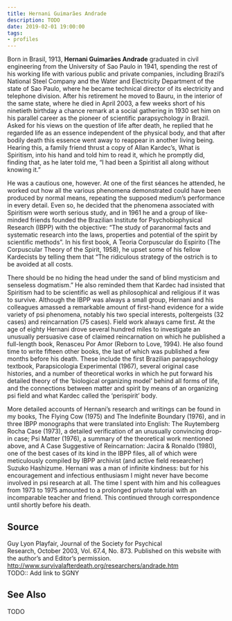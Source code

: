 ```yaml
---
title: Hernani Guimarães Andrade
description: TODO
date: 2019-02-01 19:00:00
tags: 
- profiles
---
```



Born in Brasil, 1913, **Hernani Guimarães Andrade** graduated in civil engineering from the University of Sao Paulo in 1941, spending the
rest of his working life with various public and private companies, including Brazil’s National Steel Company and the Water and Electricity Department of the state of Sao Paulo, where he became technical director of its electricity and telephone division. After his retirement he moved to Bauru, in the interior of the same state, where he died in April 2003, a few weeks short of his ninetieth birthday a chance remark at a social gathering in 1930 set him on his parallel career as the pioneer of scientific parapsychology in Brazil. Asked for his views on the question of life after death, he replied that he regarded life as an essence independent of the physical body, and that after bodily death this essence went away to reappear in another living being. Hearing this, a family friend thrust a copy of Allan Kardec’s, What is Spiritism, into his hand and told him to read it, which he promptly did, finding that, as he later told me, “I had been a Spiritist all along without knowing it.”

He was a cautious one, however. At one of the first séances he attended, he worked out how all the various phenomena
demonstrated could have been produced by normal means, repeating the supposed medium’s performance in every detail. Even
so, he decided that the phenomena associated with Spiritism were worth serious study, and in 1961 he and a group of like-minded friends founded the Brazilian Institute for Psychobiophysical Research (IBPP) with the objective: “The study of paranormal facts and systematic research into the laws, properties and potential of the spirit by scientific methods”. In his first book, A Teoria Corpuscular do Espirito (The Corpuscular Theory of the Spirit, 1958), he upset some of his fellow Kardecists by telling them that “The ridiculous strategy of the ostrich is to be avoided at all costs.

There should be no hiding the head under the sand of blind mysticism and senseless dogmatism.” He also reminded them that
Kardec had insisted that Spiritism had to be scientific as well as philosophical and religious if it was to survive.
Although the IBPP was always a small group, Hernani and his colleagues amassed a remarkable amount of first-hand evidence for a wide variety of psi phenomena, notably his two special interests, poltergeists (32 cases) and reincarnation (75 cases). Field work always came first. At the age of eighty Hernani drove several hundred miles to investigate an unusually persuasive case of claimed reincarnation on which he published a full-length book, Renasceu Por Amor (Reborn to Love, 1994). He also found time to write fifteen other books, the last of which was published a few months before his death. These include the first Brazilian parapsychology textbook, Parapsicologia Experimental (1967), several original case histories, and a number of theoretical works in which he put forward his detailed theory of the ‘biological organizing model’ behind all forms of life, and the connections between matter and spirit by means of an organizing psi field and what Kardec called the ‘perispirit’ body.

More detailed accounts of Hernani’s research and writings can be found in my books, The Flying Cow (1975) and The Indefinite
Boundary (1976), and in three IBPP monographs that were translated into English: The Ruytemberg Rocha Case (1973), a
detailed verification of an unusually convincing drop-in case; Psi Matter (1976), a summary of the theoretical work mentioned above, and A Case Suggestive of Reincarnation: Jacira & Ronaldo (1980), one of the best cases of its kind in the IBPP files, all of which were meticulously compiled by IBPP archivist (and active field researcher) Suzuko Hashizume.
Hernani was a man of infinite kindness: but for his encouragement and infectious enthusiasm I might never have become involved in psi research at all. The time I spent with him and his colleagues from 1973 to 1975 amounted to a prolonged private tutorial with an incomparable teacher and friend. This continued through correspondence until shortly before his death.

## Source
Guy Lyon Playfair, Journal of the Society for Psychical  
Research, October 2003, Vol. 67.4, No. 873. Published on this website with the author’s and Editor’s permission.  
http://www.survivalafterdeath.org/researchers/andrade.htm  
TODO:: Add link to SGNY

## See Also
TODO


